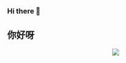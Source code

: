 ### Hi there 👋
## 你好呀
<div align="center"> <img src="h[ttps://metrics.lecoq.io/insights/yunjianshijie](https://i.postimg.cc/7ZnBCPY9/17097330736765c3651b40a2e2f2df64c390b965e7913854f.jpg)"> </div>
<!--
**yunjianshijie/yunjianshijie** is a ✨ _special_ ✨ repository because its `README.md` (this file) appears on your GitHub profile.

Here are some ideas to get you started:

- 🔭 I’m currently working on ...
- 🌱 I’m currently learning ...
- 👯 I’m looking to collaborate on ...
- 🤔 I’m looking for help with ...
- 💬 Ask me about ...
- 📫 How to reach me: ...
- 😄 Pronouns: ...
- ⚡ Fun fact: ...
-->
